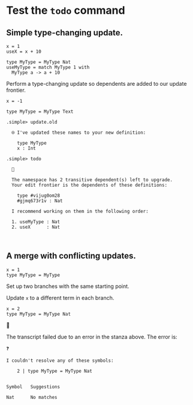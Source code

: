 # Test the `todo` command

## Simple type-changing update.

```unison
x = 1
useX = x + 10

type MyType = MyType Nat
useMyType = match MyType 1 with
  MyType a -> a + 10
```

Perform a type-changing update so dependents are added to our update frontier.

```unison
x = -1

type MyType = MyType Text
```

```ucm
.simple> update.old

  ⍟ I've updated these names to your new definition:
  
    type MyType
    x : Int

.simple> todo

  🚧
  
  The namespace has 2 transitive dependent(s) left to upgrade.
  Your edit frontier is the dependents of these definitions:
  
    type #vijug0om28
    #gjmq673r1v : Nat
  
  I recommend working on them in the following order:
  
  1. useMyType : Nat
  2. useX      : Nat
  
  

```
## A merge with conflicting updates.

```unison
x = 1
type MyType = MyType
```

Set up two branches with the same starting point.

Update `x` to a different term in each branch.

```unison
x = 2
type MyType = MyType Nat
```



🛑

The transcript failed due to an error in the stanza above. The error is:


  
    ❓
    
    I couldn't resolve any of these symbols:
    
        2 | type MyType = MyType Nat
    
    
    Symbol   Suggestions
             
    Nat      No matches
  

